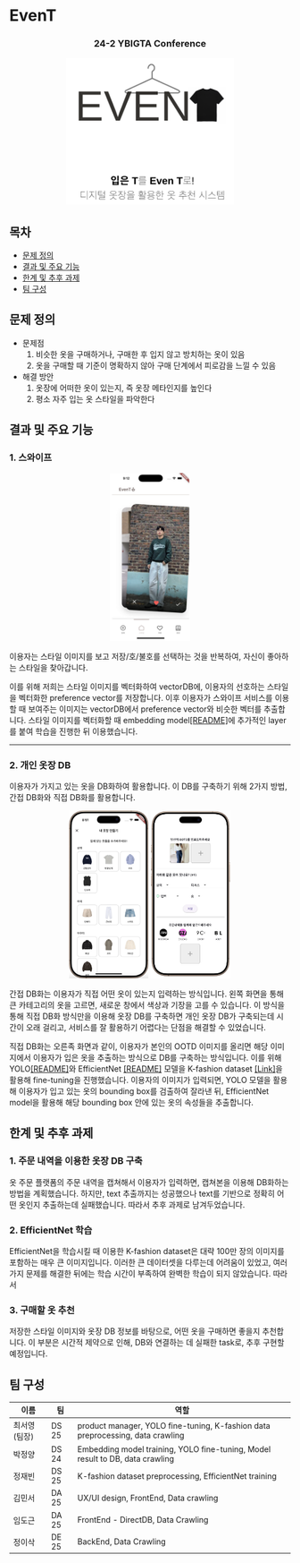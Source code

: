 # EvenT

<div align="center">
<h3>24-2 YBIGTA Conference</h2>
<img src="asset/EvenT_logo.png" alt="logo" width="300"/>
</div>

## 목차
- [문제 정의](#문제-정의)
- [결과 및 주요 기능](#결과-및-주요-기능)
- [한계 및 추후 과제](#한계-및-추후-과제)
- [팀 구성](#팀-구성)

## 문제 정의
- 문제점
    1. 비슷한 옷을 구매하거나, 구매한 후 입지 않고 방치하는 옷이 있음
    2. 옷을 구매할 때 기준이 명확하지 않아 구매 단계에서 피로감을 느낄 수 있음
- 해결 방안
    1. 옷장에 어떠한 옷이 있는지, 즉 옷장 메타인지를 높인다
    2. 평소 자주 입는 옷 스타일을 파악한다

## 결과 및 주요 기능

### 1. 스와이프
<p align="center">
  <img src="asset/Swipe.png" alt="Swipe" height="300"/>
</p>

이용자는 스타일 이미지를 보고 저장/호/불호를 선택하는 것을 반복하여, 자신이 좋아하는 스타일을 찾아갑니다. 

이를 위해 저희는 스타일 이미지를 벡터화하여 vectorDB에, 이용자의 선호하는 스타일을 벡터화한 preference vector를 저장합니다. 이후 이용자가 스와이프 서비스를 이용할 때 보여주는 이미지는 vectorDB에서 preference vector와 비슷한 벡터를 추출합니다. 스타일 이미지를 벡터화할 때 embedding model[[README]](model/EmbeddingModel/README.md)에 추가적인 layer를 붙여 학습을 진행한 뒤 이용했습니다.

---
### 2. 개인 옷장 DB
이용자가 가지고 있는 옷을 DB화하여 활용합니다. 이 DB를 구축하기 위해 2가지 방법, 간접 DB화와 직접 DB화를 활용합니다.
<p align="center">
    <img src="asset/indirect_DB.png" alt="indirect_DB" height="300"/>
    <img src="asset/direct_DB.png" alt="direct_DB" height="300"/>
</p>
간접 DB화는 이용자가 직접 어떤 옷이 있는지 입력하는 방식입니다. 왼쪽 화면을 통해 큰 카테고리의 옷을 고르면, 새로운 창에서 색상과 기장을 고를 수 있습니다. 이 방식을 통해 직접 DB화 방식만을 이용해 옷장 DB를 구축하면 개인 옷장 DB가 구축되는데 시간이 오래 걸리고, 서비스를 잘 활용하기 어렵다는 단점을 해결할 수 있었습니다.


직접 DB화는 오른족 화면과 같이, 이용자가 본인의 OOTD 이미지를 올리면 해당 이미지에서 이용자가 입은 옷을 추출하는 방식으로 DB를 구축하는 방식입니다. 이를 위해 YOLO[[README]](model/YOLO/README.md)와 EfficientNet [[README]](model/EfficientNet/README.md) 모델을 K-fashion dataset [[Link]](https://www.aihub.or.kr/aihubdata/data/view.do?currMenu=115&topMenu=100&aihubDataSe=data&dataSetSn=51)을 활용해 fine-tuning을 진행했습니다. 이용자의 이미지가 입력되면, YOLO 모델을 활용해 이용자가 입고 있는 옷의 bounding box를 검출하여 잘라낸 뒤, EfficientNet model을 활용해 해당 bounding box 안에 있는 옷의 속성들을 추출합니다.

## 한계 및 추후 과제
### 1. 주문 내역을 이용한 옷장 DB 구축
옷 주문 플랫폼의 주문 내역을 캡쳐해서 이용자가 입력하면, 캡쳐본을 이용해 DB화하는 방법을 계획했습니다. 하지만, text 추출까지는 성공했으나 text를 기반으로 정확히 어떤 옷인지 추출하는데 실패했습니다. 따라서 추후 과제로 남겨두었습니다.

### 2. EfficientNet 학습
EfficientNet을 학습시킬 때 이용한 K-fashion dataset은 대략 100만 장의 이미지를 포함하는 매우 큰 이미지입니다. 이러한 큰 데이터셋을 다루는데 어려움이 있었고, 여러가지 문제를 해결한 뒤에는 학습 시간이 부족하여 완벽한 학습이 되지 않았습니다. 따라서 

### 3. 구매할 옷 추천
저장한 스타일 이미지와 옷장 DB 정보를 바탕으로, 어떤 옷을 구매하면 좋을지 추천합니다. 이 부분은 시간적 제약으로 인해, DB와 연결하는 데 실패한 task로, 추후 구현할 예정입니다.

## 팀 구성

|이름       |팀    |역할                                                                            |
|----------|-----|-------------------------------------------------------------------------------|
|최서영(팀장) |DS 25|product manager, YOLO fine-tuning, K-fashion data preprocessing, data crawling |
|박정양      |DS 24|Embedding model training, YOLO fine-tuning, Model result to DB, data crawling  |
|정재빈      |DS 25|K-fashion dataset preprocessing, EfficientNet training                         |
|김민서      |DA 25|UX/UI design, FrontEnd, Data crawling                                          |
|임도근      |DA 25|FrontEnd - DirectDB, Data Crawling                                             |
|정이삭      |DE 25|BackEnd, Data Crawling                                                         |
